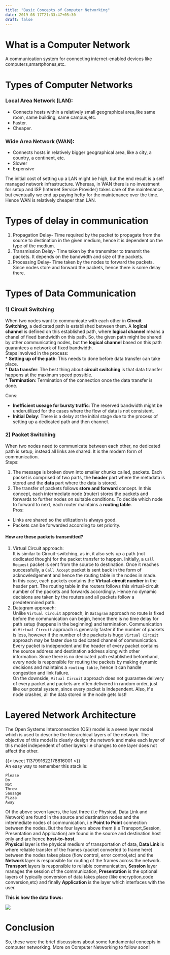```yaml
---
title: "Basic Concepts of Computer Networking"
date: 2019-08-17T21:33:47+05:30
draft: false
---  
```

# What is a Computer Network
A communication system for connecting internet-enabled devices like computers,smartphones,etc.  

# Types of Computer Networks 
### Local Area Network (LAN):  
*  Connects hosts within a relatively small geographical area,like same room, same building, same campus,etc.  
*  Faster.  
*  Cheaper.  

### Wide Area Network (WAN):  
*  Connects hosts in relatively bigger geographical area, like a city, a country, a continent, etc.  
*  Slower  
*  Expensive  

The initial cost of setting up a LAN might be high, but the end result is a self managed network infrastructure. Whereas, in WAN there is no investment for setup and ISP (Internet Service Provider) takes care of the maintenance, but eventually we end up paying hefty for the maintenance over the time. Hence WAN is relatively cheaper than LAN.  

# Types of delay in communication  
1) Propagation Delay- Time required by the packet to propagate from the source to destination in the given medium, hence it is dependent on the type of the medium.  
2) Transmission Delay- Time taken by the transmitter to transmit the packets. It depends on the bandwidth and size of the packets.  
3) Processing Delay- Time taken by the nodes to forward the packets. Since nodes store and forward the packets, hence there is some delay there.  

# Types of Data Communication  
### 1) Circuit Switching  
When two nodes want to communicate with each other in **Circuit Switching**, a dedicated path is established between them. A **logical channel** is defined on this established path, where **logical channel** means a chanel of fixed bandwidth on this path. So, the given path might be shared by other communicating nodes, but the **logical channel** based on this path guarantees a network of fixed bandwidth.  
Steps involved in the process:  
    *  **Setting up of the path**: This needs to done before data transfer can take   place.  
    *  **Data transfer**: The best thing about **circuit switching** is that data transfer happens at the maximum speed possible.  
    *  **Termination**: Termination of the connection once the data transfer is done.  

Cons:  
*  **Inefficient useage for bursty traffic**: The reserved bandwidth might be underutilized for the cases where the flow of data is not consistent.  
*  **Initial Delay**: There is a delay at the initial stage due to the process of setting up a dedicated path and then channel.  

### 2) Packet Switching  
When two nodes need to communicate between each other, no dedicated path is setup, instead all links are shared. It is the modern form of communication.     
Steps:  
1) The message is broken down into smaller chunks called, packets. Each packet is comprised of two parts, the **header** part where the metadata is stored and the **data** part where the data is stored.  
2) The transfer of packets follows **store and forward** concept. In this concept, each intermediate node (router) stores the packets and forwards to further nodes on suitable conditions. To decide which node to forward to next, each router maintains a **routing table**.  
Pros:  
*  Links are shared so the utilization is always good.  
*  Packets can be forwarded according to set priority.   

#### How are these packets transmitted?  
1) Virtual Circuit approach:  
It is similar to Circuit-switching, as in, it also sets up a path (not dedicated though) for the packet transfer to happen. Initially, a `Call Request` packet is sent from the source to destination. Once it reaches successfully, a `Call Accept` packet is sent back in the form of acknowledgement and hence the routing table in the nodes in made.   
In this case, each packets contains the **Virtual-circuit number** in the header part. The routing table in the routers follows this virtual-circuit number of the packets and forwards accordingly. Hence no dynamic decisions are taken by the routers and all packets follow a predetermined path.  
2) Datagram approach:  
Unlike `Virtual Circuit` approach, in `Datagram` approach no route is fixed before the communication can begin, hence there is no time delay for path setup (happens in the beginning) and termination. Communication in `Virtual Circuit` approach is generally faster if the number of packets is less, however if the number of the packets is huge `Virtual Circuit` approach may be faster due to dedicated channel of communication.  
Every packet is independent and the header of every packet contains the source address and destination address along with other information. Since there is no dedicated path established beforehand, every node is responsible for routing the packets by making dynamic decisions and maintains a `routing table`, hence it can handle congestion and link failure.  
On the downside, `Vitual Circuit` approach does not guarantee delivery of every packet and packets are often delivered in random order, just like our postal system, since every packet is independent. Also, if a node crashes, all the data stored in the node gets lost!

# Layered Network Architecture  
The Open Systems Interconnection (OSI) model is a seven layer model which is used to describe the hierarchical layers of the network. The objective of this model is clearly design the network and make each layer of this model independent of other layers i.e changes to one layer does not affect the other.   

{{< tweet 1137991622178816001 >}}  
An easy way to remember this stack is:  
```
Please
Do
Not
Throw
Sausage
Pizza
Away
```

Of the above seven layers, the last three (i.e Physical, Data Link and Network) are found in the source and destination nodes and the intermediate nodes of communication, i.e **Point to Point** connection between the nodes. But the four layers above them (i.e Transport,Session, Presentation and Application) are found in the source and destination host only and are hence **host-to-host**.  
**Physical** layer is the physical medium of transportation of data, **Data Link** is where reliable transfer of the frames (packet converted to frame here) between the nodes takes place (flow control, error control,etc) and the **Network** layer is responsible for routing of the frames across the network.  
**Transport** layers is responsible to reliable communication, **Session** layer manages the session of the communication, **Presentation** is the optional layers of typically conversion of data takes place (like encryption,code conversion,etc) and finally **Application** is the layer which interfaces with the user.  

**This is how the data flows:**  

![](/images/2019-08-27-00-14-39.png)   

# Conclusion  
So, these were the brief discussions about some fundamental concepts in computer networking. More on Computer Networking to follow soon!  
